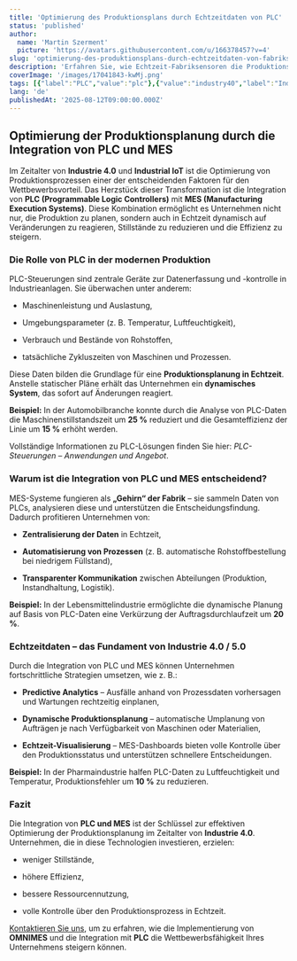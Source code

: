 ```yaml
---
title: 'Optimierung des Produktionsplans durch Echtzeitdaten von PLC'
status: 'published'
author:
  name: 'Martin Szerment'
  picture: 'https://avatars.githubusercontent.com/u/166378457?v=4'
slug: 'optimierung-des-produktionsplans-durch-echtzeitdaten-von-fabriksensoren'
description: 'Erfahren Sie, wie Echtzeit-Fabriksensoren die Produktionsplanung verbessern und die Effizienz steigern können.'
coverImage: '/images/17041843-kwMj.png'
tags: [{"label":"PLC","value":"plc"},{"value":"industry40","label":"Industry 4.0"},{"value":"industrialAutomation","label":"Industrial Automation"},{"value":"Industry 5.0","label":"Industry 5.0"}]
lang: 'de'
publishedAt: '2025-08-12T09:00:00.000Z'
---
```


## Optimierung der Produktionsplanung durch die Integration von PLC und MES

Im Zeitalter von **Industrie 4.0** und **Industrial IoT** ist die Optimierung von Produktionsprozessen einer der entscheidenden Faktoren für den Wettbewerbsvorteil. Das Herzstück dieser Transformation ist die Integration von **PLC (Programmable Logic Controllers)** mit **MES (Manufacturing Execution Systems)**. Diese Kombination ermöglicht es Unternehmen nicht nur, die Produktion zu planen, sondern auch in Echtzeit dynamisch auf Veränderungen zu reagieren, Stillstände zu reduzieren und die Effizienz zu steigern.

### Die Rolle von PLC in der modernen Produktion

PLC-Steuerungen sind zentrale Geräte zur Datenerfassung und -kontrolle in Industrieanlagen. Sie überwachen unter anderem:

- Maschinenleistung und Auslastung,

- Umgebungsparameter (z. B. Temperatur, Luftfeuchtigkeit),

- Verbrauch und Bestände von Rohstoffen,

- tatsächliche Zykluszeiten von Maschinen und Prozessen.

Diese Daten bilden die Grundlage für eine **Produktionsplanung in Echtzeit**. Anstelle statischer Pläne erhält das Unternehmen ein **dynamisches System**, das sofort auf Änderungen reagiert.

**Beispiel:** In der Automobilbranche konnte durch die Analyse von PLC-Daten die Maschinenstillstandszeit um **25 %** reduziert und die Gesamteffizienz der Linie um **15 %** erhöht werden.

Vollständige Informationen zu PLC-Lösungen finden Sie hier: *PLC-Steuerungen – Anwendungen und Angebot*.

### Warum ist die Integration von PLC und MES entscheidend?

MES-Systeme fungieren als **„Gehirn“ der Fabrik** – sie sammeln Daten von PLCs, analysieren diese und unterstützen die Entscheidungsfindung. Dadurch profitieren Unternehmen von:

- **Zentralisierung der Daten** in Echtzeit,

- **Automatisierung von Prozessen** (z. B. automatische Rohstoffbestellung bei niedrigem Füllstand),

- **Transparenter Kommunikation** zwischen Abteilungen (Produktion, Instandhaltung, Logistik).

**Beispiel:** In der Lebensmittelindustrie ermöglichte die dynamische Planung auf Basis von PLC-Daten eine Verkürzung der Auftragsdurchlaufzeit um **20 %**.

### Echtzeitdaten – das Fundament von Industrie 4.0 / 5.0

Durch die Integration von PLC und MES können Unternehmen fortschrittliche Strategien umsetzen, wie z. B.:

- **Predictive Analytics** – Ausfälle anhand von Prozessdaten vorhersagen und Wartungen rechtzeitig einplanen,

- **Dynamische Produktionsplanung** – automatische Umplanung von Aufträgen je nach Verfügbarkeit von Maschinen oder Materialien,

- **Echtzeit-Visualisierung** – MES-Dashboards bieten volle Kontrolle über den Produktionsstatus und unterstützen schnellere Entscheidungen.

**Beispiel:** In der Pharmaindustrie halfen PLC-Daten zu Luftfeuchtigkeit und Temperatur, Produktionsfehler um **10 %** zu reduzieren.

### Fazit

Die Integration von **PLC und MES** ist der Schlüssel zur effektiven Optimierung der Produktionsplanung im Zeitalter von **Industrie 4.0**. Unternehmen, die in diese Technologien investieren, erzielen:

- weniger Stillstände,

- höhere Effizienz,

- bessere Ressourcennutzung,

- volle Kontrolle über den Produktionsprozess in Echtzeit.

[Kontaktieren Sie uns](https://www.omnimes.com?utm_source=chatgpt.com), um zu erfahren, wie die Implementierung von **OMNIMES** und die Integration mit **PLC** die Wettbewerbsfähigkeit Ihres Unternehmens steigern können.